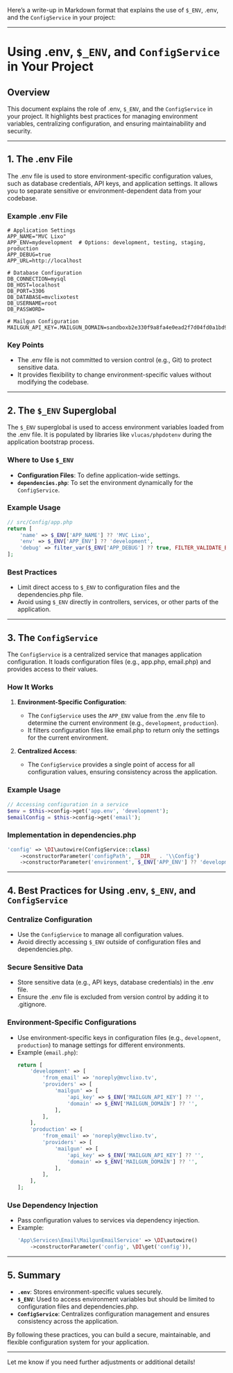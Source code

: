Here’s a write-up in Markdown format that explains the use of `$_ENV`, .env, and the `ConfigService` in your project:

---

# **Using .env, `$_ENV`, and `ConfigService` in Your Project**

## **Overview**
This document explains the role of .env, `$_ENV`, and the `ConfigService` in your project. It highlights best practices for managing environment variables, centralizing configuration, and ensuring maintainability and security.

---

## **1. The .env File**
The .env file is used to store environment-specific configuration values, such as database credentials, API keys, and application settings. It allows you to separate sensitive or environment-dependent data from your codebase.

### **Example .env File**
```properties
# Application Settings
APP_NAME="MVC Lixo"
APP_ENV=mydevelopment  # Options: development, testing, staging, production
APP_DEBUG=true
APP_URL=http://localhost

# Database Configuration
DB_CONNECTION=mysql
DB_HOST=localhost
DB_PORT=3306
DB_DATABASE=mvclixotest
DB_USERNAME=root
DB_PASSWORD=

# Mailgun Configuration
MAILGUN_API_KEY=.MAILGUN_DOMAIN=sandboxb2e330f9a8fa4e0ead2f7d04fd0a1bd9.mailgun.org
```

### **Key Points**
- The .env file is not committed to version control (e.g., Git) to protect sensitive data.
- It provides flexibility to change environment-specific values without modifying the codebase.

---

## **2. The `$_ENV` Superglobal**
The `$_ENV` superglobal is used to access environment variables loaded from the .env file. It is populated by libraries like `vlucas/phpdotenv` during the application bootstrap process.

### **Where to Use `$_ENV`**
- **Configuration Files**: To define application-wide settings.
- **`dependencies.php`**: To set the environment dynamically for the `ConfigService`.

### **Example Usage**
```php
// src/Config/app.php
return [
    'name' => $_ENV['APP_NAME'] ?? 'MVC Lixo',
    'env' => $_ENV['APP_ENV'] ?? 'development',
    'debug' => filter_var($_ENV['APP_DEBUG'] ?? true, FILTER_VALIDATE_BOOLEAN),
];
```

### **Best Practices**
- Limit direct access to `$_ENV` to configuration files and the dependencies.php file.
- Avoid using `$_ENV` directly in controllers, services, or other parts of the application.

---

## **3. The `ConfigService`**
The `ConfigService` is a centralized service that manages application configuration. It loads configuration files (e.g., app.php, email.php) and provides access to their values.

### **How It Works**
1. **Environment-Specific Configuration**:
   - The `ConfigService` uses the `APP_ENV` value from the .env file to determine the current environment (e.g., `development`, `production`).
   - It filters configuration files like email.php to return only the settings for the current environment.

2. **Centralized Access**:
   - The `ConfigService` provides a single point of access for all configuration values, ensuring consistency across the application.

### **Example Usage**
```php
// Accessing configuration in a service
$env = $this->config->get('app.env', 'development');
$emailConfig = $this->config->get('email');
```

### **Implementation in dependencies.php**
```php
'config' => \DI\autowire(ConfigService::class)
    ->constructorParameter('configPath', __DIR__ . '\\Config')
    ->constructorParameter('environment', $_ENV['APP_ENV'] ?? 'development'),
```

---

## **4. Best Practices for Using .env, `$_ENV`, and `ConfigService`**

### **Centralize Configuration**
- Use the `ConfigService` to manage all configuration values.
- Avoid directly accessing `$_ENV` outside of configuration files and dependencies.php.

### **Secure Sensitive Data**
- Store sensitive data (e.g., API keys, database credentials) in the .env file.
- Ensure the .env file is excluded from version control by adding it to .gitignore.

### **Environment-Specific Configurations**
- Use environment-specific keys in configuration files (e.g., `development`, `production`) to manage settings for different environments.
- Example (`email.php`):
  ```php
  return [
      'development' => [
          'from_email' => 'noreply@mvclixo.tv',
          'providers' => [
              'mailgun' => [
                  'api_key' => $_ENV['MAILGUN_API_KEY'] ?? '',
                  'domain' => $_ENV['MAILGUN_DOMAIN'] ?? '',
              ],
          ],
      ],
      'production' => [
          'from_email' => 'noreply@mvclixo.tv',
          'providers' => [
              'mailgun' => [
                  'api_key' => $_ENV['MAILGUN_API_KEY'] ?? '',
                  'domain' => $_ENV['MAILGUN_DOMAIN'] ?? '',
              ],
          ],
      ],
  ];
  ```

### **Use Dependency Injection**
- Pass configuration values to services via dependency injection.
- Example:
  ```php
  'App\Services\Email\MailgunEmailService' => \DI\autowire()
      ->constructorParameter('config', \DI\get('config')),
  ```

---

## **5. Summary**
- **`.env`**: Stores environment-specific values securely.
- **`$_ENV`**: Used to access environment variables but should be limited to configuration files and dependencies.php.
- **`ConfigService`**: Centralizes configuration management and ensures consistency across the application.

By following these practices, you can build a secure, maintainable, and flexible configuration system for your application.

---

Let me know if you need further adjustments or additional details!